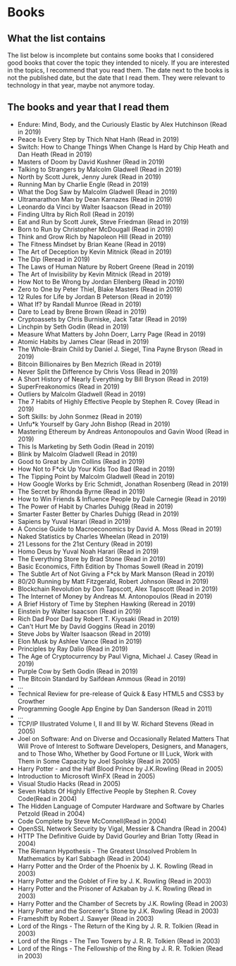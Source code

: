 # Books

## What the list contains

The list below is incomplete but contains some books that I considered good books that cover the topic they intended to nicely. If you are interested in the topics, I recommend that you read them. The date next to the books is not the published date, but the date that I read them. They were relevant to technology in that year, maybe not anymore today.


## The books and year that I read them

- Endure: Mind, Body, and the Curiously Elastic by Alex Hutchinson (Read in 2019)
- Peace Is Every Step by Thich Nhat Hanh (Read in 2019)
- Switch: How to Change Things When Change Is Hard by Chip Heath and Dan Heath (Read in 2019)
- Masters of Doom by David Kushner (Read in 2019)
- Talking to Strangers by Malcolm Gladwell (Read in 2019)
- North by Scott Jurek, Jenny Jurek (Read in 2019)
- Running Man by Charlie Engle (Read in 2019)
- What the Dog Saw by Malcolm Gladwell (Read in 2019)
- Ultramarathon Man by Dean Karnazes (Read in 2019)
- Leonardo da Vinci by Walter Isaacson (Read in 2019)
- Finding Ultra by Rich Roll (Read in 2019)
- Eat and Run by Scott Jurek, Steve Friedman (Read in 2019)
- Born to Run by Christopher McDougall (Read in 2019)
- Think and Grow Rich by Napoleon Hill (Read in 2019)
- The Fitness Mindset by Brian Keane (Read in 2019)
- The Art of Deception by Kevin Mitnick (Read in 2019)
- The Dip (Reread in 2019)
- The Laws of Human Nature by Robert Greene (Read in 2019)
- The Art of Invisibility by Kevin Mitnick (Read in 2019)
- How Not to Be Wrong by Jordan Ellenberg (Read in 2019)
- Zero to One by Peter Thiel, Blake Masters (Read in 2019)
- 12 Rules for Life by Jordan B Peterson (Read in 2019)
- What If? by Randall Munroe (Read in 2019)
- Dare to Lead by Brene Brown (Read in 2019)
- Cryptoassets by Chris Burniske, Jack Tatar (Read in 2019)
- Linchpin by Seth Godin (Read in 2019)
- Measure What Matters by John Doerr, Larry Page (Read in 2019)
- Atomic Habits by James Clear (Read in 2019)
- The Whole-Brain Child by Daniel J. Siegel, Tina Payne Bryson (Read in 2019)
- Bitcoin Billionaires by Ben Mezrich (Read in 2019)
- Never Split the Difference by Chris Voss (Read in 2019)
- A Short History of Nearly Everything by Bill Bryson (Read in 2019)
- SuperFreakonomics (Read in 2019)
- Outliers by Malcolm Gladwell (Read in 2019)
- The 7 Habits of Highly Effective People by Stephen R. Covey (Read in 2019)
- Soft Skills: by John Sonmez (Read in 2019)
- Unfu\*k Yourself by Gary John Bishop (Read in 2019)
- Mastering Ethereum by Andreas Antonopoulos and Gavin Wood (Read in 2019)
- This Is Marketing by Seth Godin (Read in 2019)
- Blink by Malcolm Gladwell (Read in 2019)
- Good to Great by Jim Collins (Read in 2019)
- How Not to F\*ck Up Your Kids Too Bad (Read in 2019)
- The Tipping Point by Malcolm Gladwell (Read in 2019)
- How Google Works by Eric Schmidt, Jonathan Rosenberg (Read in 2019)
- The Secret by Rhonda Byrne (Read in 2019)
- How to Win Friends & Influence People by Dale Carnegie (Read in 2019)
- The Power of Habit by Charles Duhigg (Read in 2019)
- Smarter Faster Better by Charles Duhigg (Read in 2019)
- Sapiens by Yuval Harari (Read in 2019)
- A Concise Guide to Macroeconomics by David A. Moss (Read in 2019)
- Naked Statistics by Charles Wheelan (Read in 2019)
- 21 Lessons for the 21st Century (Read in 2019)
- Homo Deus by Yuval Noah Harari (Read in 2019)
- The Everything Store by Brad Stone (Read in 2019)
- Basic Economics, Fifth Edition by Thomas Sowell (Read in 2019)
- The Subtle Art of Not Giving a F\*ck by Mark Manson (Read in 2019)
- 80/20 Running by Matt Fitzgerald, Robert Johnson (Read in 2019)
- Blockchain Revolution by Don Tapscott, Alex Tapscott (Read in 2019)
- The Internet of Money by Andreas M. Antonopoulos (Read in 2019)
- A Brief History of Time by Stephen Hawking (Reread in 2019)
- Einstein by Walter Isaacson (Read in 2019)
- Rich Dad Poor Dad by Robert T. Kiyosaki (Read in 2019)
- Can't Hurt Me by David Goggins (Read in 2019)
- Steve Jobs by Walter Isaacson (Read in 2019)
- Elon Musk by Ashlee Vance (Read in 2019)
- Principles by Ray Dalio (Read in 2019)
- The Age of Cryptocurrency by Paul Vigna, Michael J. Casey (Read in 2019)
- Purple Cow by Seth Godin (Read in 2019)
- The Bitcoin Standard by Saifdean Ammous (Read in 2019)
- ...
- Technical Review for pre-release of Quick & Easy HTML5 and CSS3 by Crowther
- Programming Google App Engine by Dan Sanderson (Read in 2011)
- ...
- TCP/IP Illustrated Volume I, II and III by W. Richard Stevens (Read in 2005)
- Joel on Software: And on Diverse and Occasionally Related Matters That Will Prove of Interest to Software Developers, Designers, and Managers, and to Those Who, Whether by Good Fortune or Ill Luck, Work with Them in Some Capacity by Joel Spolsky (Read in 2005)
- Harry Potter - and the Half Blood Prince by J.K.Rowling (Read in 2005)
- Introduction to Microsoft WinFX (Read in 2005)
- Visual Studio Hacks (Read in 2005)
- Seven Habits Of Highly Effective People by Stephen R. Covey Code(Read in 2004)
- The Hidden Language of Computer Hardware and Software by Charles Petzold (Read in 2004)
- Code Complete by Steve McConnell(Read in 2004)
- OpenSSL Network Security by Vigal, Messier & Chandra (Read in 2004)
- HTTP The Definitive Guide by David Gourley and Brian Totty (Read in 2004)
- The Riemann Hypothesis - The Greatest Unsolved Problem In Mathematics by Karl Sabbagh (Read in 2004)
- Harry Potter and the Order of the Phoenix by J. K. Rowling (Read in 2003)
- Harry Potter and the Goblet of Fire by J. K. Rowling (Read in 2003)
- Harry Potter and the Prisoner of Azkaban by J. K. Rowling (Read in 2003)
- Harry Potter and the Chamber of Secrets by J.K. Rowling (Read in 2003)
- Harry Potter and the Sorcerer's Stone by J.K. Rowling (Read in 2003)
- Frameshift by Robert J. Sawyer (Read in 2003)
- Lord of the Rings - The Return of the King by J. R. R. Tolkien (Read in 2003)
- Lord of the Rings - The Two Towers by J. R. R. Tolkien (Read in 2003)
- Lord of the Rings - The Fellowship of the Ring by J. R. R. Tolkien (Read in 2003)
